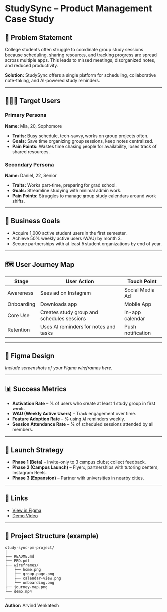 # StudySync – Product Management Case Study

## 📌 Problem Statement
College students often struggle to coordinate group study sessions because scheduling, sharing resources, and tracking progress are spread across multiple apps. This leads to missed meetings, disorganized notes, and reduced productivity. 

**Solution:** StudySync offers a single platform for scheduling, collaborative note-taking, and AI-powered study reminders.

---

## 🧑‍🤝‍🧑 Target Users

### Primary Persona
**Name:** Mia, 20, Sophomore  
- **Traits:** Busy schedule, tech-savvy, works on group projects often.  
- **Goals:** Save time organizing group sessions, keep notes centralized.  
- **Pain Points:** Wastes time chasing people for availability, loses track of shared resources.  

### Secondary Persona
**Name:** Daniel, 22, Senior  
- **Traits:** Works part-time, preparing for grad school.  
- **Goals:** Streamline studying with minimal admin work.  
- **Pain Points:** Struggles to manage group study calendars around work shifts.  

---

## 🎯 Business Goals
- Acquire 1,000 active student users in the first semester.
- Achieve 50% weekly active users (WAU) by month 3.
- Secure partnerships with at least 5 student organizations by end of year.

---

## 🗺 User Journey Map

| Stage       | User Action                            | Touch Point     |
|-------------|----------------------------------------|-----------------|
| Awareness   | Sees ad on Instagram                   | Social Media Ad |
| Onboarding  | Downloads app                          | Mobile App      |
| Core Use    | Creates study group and schedules sessions | In-app calendar |
| Retention   | Uses AI reminders for notes and tasks  | Push notification |

---

## 🎨 Figma Design
*Include screenshots of your Figma wireframes here.*

---

## 📊 Success Metrics
- **Activation Rate** – % of users who create at least 1 study group in first week.
- **WAU (Weekly Active Users)** – Track engagement over time.
- **Feature Adoption Rate** – % using AI reminders weekly.
- **Session Attendance Rate** – % of scheduled sessions attended by all members.

---

## 🚀 Launch Strategy
- **Phase 1 (Beta)** – Invite-only to 3 campus clubs; collect feedback.
- **Phase 2 (Campus Launch)** – Flyers, partnerships with tutoring centers, Instagram Reels.
- **Phase 3 (Expansion)** – Partner with universities in nearby cities.

---

## 🔗 Links
- [View in Figma](YOUR_FIGMA_LINK)
- [Demo Video](YOUR_DEMO_LINK)

---

## 📂 Project Structure (example)
```
study-sync-pm-project/
│
├── README.md
├── PRD.pdf
├── wireframes/
│   ├── home.png
│   ├── group-page.png
│   ├── calendar-view.png
│   └── onboarding.png
├── journey-map.png
└── demo.mp4
```

---

**Author:** Arvind Venkatesh

